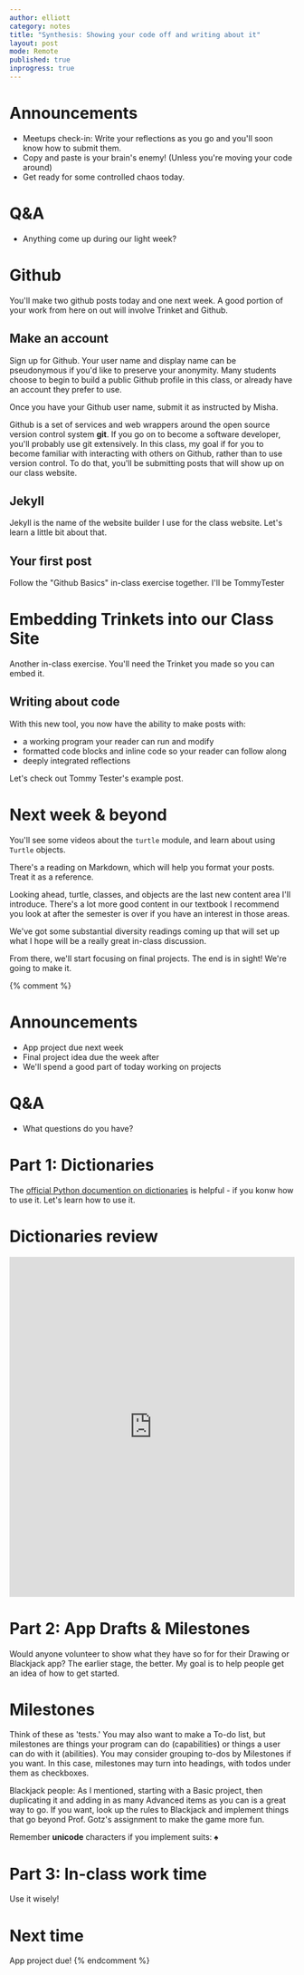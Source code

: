 ```yaml
---
author: elliott
category: notes
title: "Synthesis: Showing your code off and writing about it"
layout: post
mode: Remote
published: true
inprogress: true
---
```


# Announcements

* Meetups check-in: Write your reflections as you go and you'll soon know how to submit them.
* Copy and paste is your brain's enemy! (Unless you're moving your code around)
* Get ready for some controlled chaos today.

# Q&A

* Anything come up during our light week?

# Github

You'll make two github posts today and one next week. A good portion of your work from here on out will involve Trinket and Github.

## Make an account

Sign up for Github. Your user name and display name can be pseudonymous if you'd like to preserve your anonymity. Many students choose to begin to build a public Github profile in this class, or already have an account they prefer to use.

Once you have your Github user name, submit it as instructed by Misha.

Github is a set of services and web wrappers around the open source version control system **git**. If you go on to become a software developer, you'll probably use git extensively. In this class, my goal if for you to become familiar with interacting with others on Github, rather than to use version control. To do that, you'll be submitting posts that will show up on our class website.

## Jekyll

Jekyll is the name of the website builder I use for the class website. Let's learn a little bit about that.

## Your first post

Follow the "Github Basics" in-class exercise together. I'll be TommyTester


# Embedding Trinkets into our Class Site

Another in-class exercise. You'll need the Trinket you made so you can embed it.

## Writing about code

With this new tool, you now have the ability to make posts with:

* a working program your reader can run and modify
* formatted code blocks and inline code so your reader can follow along
* deeply integrated reflections

Let's check out Tommy Tester's example post.

# Next week & beyond

You'll see some videos about the `turtle` module, and learn about using `Turtle` objects.

There's a reading on Markdown, which will help you format your posts. Treat it as a reference.

Looking ahead, turtle, classes, and objects are the last new content area I'll introduce. There's a lot more good content in our textbook I recommend you look at after the semester is over if you have an interest in those areas.

We've got some substantial diversity readings coming up that will set up what I hope will be a really great in-class discussion.

From there, we'll start focusing on final projects. The end is in sight! We're going to make it.




{% comment %}
# Announcements

- App project due next week
- Final project idea due the week after
- We'll spend a good part of today working on projects

# Q&A

- What questions do you have?


# Part 1: Dictionaries


The [official Python documention on dictionaries](https://docs.python.org/3/library/stdtypes.html#typesmapping) is helpful - if you konw how to use it. Let's learn how to use it.

# Dictionaries review

<iframe src="https://trinket.io/embed/python3/7a57cec4a5" width="100%" height="600" frameborder="0" marginwidth="0" marginheight="0" allowfullscreen></iframe>


# Part 2: App Drafts & Milestones

Would anyone volunteer to show what they have so for for their Drawing or Blackjack app?  The earlier stage, the better.  My goal is to help people get an idea of how to get started.

# Milestones

Think of these as 'tests.'  You may also want to make a To-do list, but milestones are things your program can do (capabilities) or things a user can do with it (abilities).  You may consider grouping to-dos by Milestones if you want.  In this case, milestones may turn into headings, with todos under them as checkboxes.

Blackjack people: As I mentioned, starting with a Basic project, then duplicating it and adding in as many Advanced items as you can is a great way to go.  If you want, look up the rules to Blackjack and implement things that go beyond Prof. Gotz's assignment to make the game more fun.

Remember **unicode** characters if you implement suits: ♠


# Part 3: In-class work time

Use it wisely!

# Next time

App project due!
{% endcomment %}
